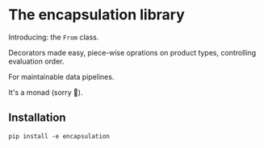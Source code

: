 # The encapsulation library 

Introducing: the `From` class.

Decorators made easy, piece-wise oprations on product types, controlling evaluation order.

For maintainable data pipelines.

It's a monad (sorry 🍪).

## Installation

`pip install -e encapsulation`
